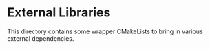 # External Libraries
This directory contains some wrapper CMakeLists to bring in various external dependencies.
